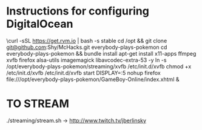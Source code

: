 # Instructions for configuring DigitalOcean

\curl -sSL https://get.rvm.io | bash -s stable
cd /opt && git clone git@github.com:Shy/McHacks.git everybody-plays-pokemon
cd everybody-plays-pokemon && bundle install
apt-get install x11-apps ffmpeg xvfb firefox alsa-utils imagemagick libavcodec-extra-53 -y
ln -s /opt/everybody-plays-pokemon/streaming/xvfb /etc/init.d/xvfb
chmod +x /etc/init.d/xvfb
/etc/init.d/xvfb start
DISPLAY=:5 nohup firefox file:///opt/everybody-plays-pokemon/GameBoy-Online/index.xhtml &


# TO STREAM
./streaming/stream.sh -> http://www.twitch.tv/jberlinsky
